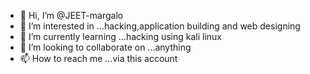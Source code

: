 - 👋 Hi, I’m @JEET-margalo
- 👀 I’m interested in ...hacking,application building and web designing
- 🌱 I’m currently learning ...hacking using kali linux
- 💞️ I’m looking to collaborate on ...anything
- 📫 How to reach me ...via this account

<!---
JEET-margalo/JEET-margalo is a ✨ special ✨ repository because its `README.md` (this file) appears on your GitHub profile.
You can click the Preview link to take a look at your changes.
--->
